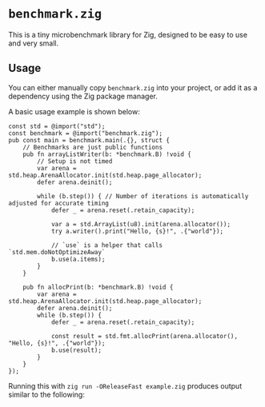 # `benchmark.zig`

This is a tiny microbenchmark library for Zig, designed to be easy to use and very small.

## Usage

You can either manually copy `benchmark.zig` into your project, or add it as a dependency using the Zig package manager.

A basic usage example is shown below:

```zig
const std = @import("std");
const benchmark = @import("benchmark.zig");
pub const main = benchmark.main(.{}, struct {
    // Benchmarks are just public functions
    pub fn arrayListWriter(b: *benchmark.B) !void {
        // Setup is not timed
        var arena = std.heap.ArenaAllocator.init(std.heap.page_allocator);
        defer arena.deinit();

        while (b.step()) { // Number of iterations is automatically adjusted for accurate timing
            defer _ = arena.reset(.retain_capacity);

            var a = std.ArrayList(u8).init(arena.allocator());
            try a.writer().print("Hello, {s}!", .{"world"});

            // `use` is a helper that calls `std.mem.doNotOptimizeAway`
            b.use(a.items);
        }
    }

    pub fn allocPrint(b: *benchmark.B) !void {
        var arena = std.heap.ArenaAllocator.init(std.heap.page_allocator);
        defer arena.deinit();
        while (b.step()) {
            defer _ = arena.reset(.retain_capacity);

            const result = std.fmt.allocPrint(arena.allocator(), "Hello, {s}!", .{"world"});
            b.use(result);
        }
    }
});
```

Running this with `zig run -OReleaseFast example.zig` produces output similar to the following:
